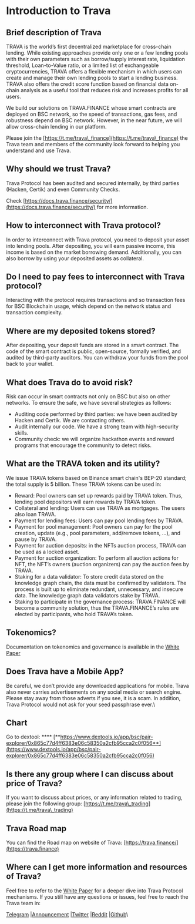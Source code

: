 # Introduction to Trava

## Brief description of Trava

TRAVA is the world’s first decentralized marketplace for cross-chain lending. While existing approaches provide only one or a few lending pools with their own parameters such as borrow/supply interest rate, liquidation threshold, Loan-to-Value ratio, or a limited list of exchangeable cryptocurrencies, TRAVA offers a flexible mechanism in which users can create and manage their own lending pools to start a lending business. TRAVA also offers the credit score function based on financial data on-chain analysis as a useful tool that reduces risk and increases profits for all users.

We build our solutions on TRAVA.FINANCE whose smart contracts are deployed on BSC network, so the speed of transactions, gas fees, and robustness depend on BSC network. However, in the near future, we will allow cross-chain lending in our platform.

Please join the [https://t.me/trava\_finance](https://t.me/trava\_finance) the Trava team and members of the community look forward to helping you understand and use Trava.

## Why should we trust Trava?

Trava Protocol has been audited and secured internally, by third parties (Hacken, Certik) and even Community Checks.

Check [https://docs.trava.finance/security/](https://docs.trava.finance/security/) for more information.

## **How to interconnect with Trava protocol**?

In order to interconnect with Trava protocol, you need to deposit your asset into lending pools. After depositing, you will earn passive income, this income is based on the market borrowing demand. Additionally, you can also borrow by using your deposited assets as collateral.

## Do I need to pay fees to interconnect with Trava protocol?

Interacting with the protocol requires transactions and so transaction fees for BSC Blockchain usage, which depend on the network status and transaction complexity.

## Where are my deposited tokens stored?

After depositing, your deposit funds are stored in a smart contract. The code of the smart contract is public, open-source, formally verified, and audited by third-party auditors. You can withdraw your funds from the pool back to your wallet.

## What does Trava do to avoid risk?

Risk can occur in smart contracts not only on BSC but also on other networks. To ensure the safe, we have several strategies as follows:

* Auditing code performed by third parties: we have been audited by Hacken and Certik. We are contacting others.
* Audit internally our code. We have a strong team with high-security skills.
* Community check: we will organize hackathon events and reward programs that encourage the community to detect risks.

## **What are the TRAVA token and its utility?**

We issue TRAVA tokens based on Binance smart chain's BEP-20 standard; the total supply is 5 billion. These TRAVA tokens can be used in:

* Reward: Pool owners can set up rewards paid by TRAVA token. Thus, lending pool depositors will earn rewards by TRAVA token.
* Collateral and lending: Users can use TRAVA as mortgages. The users also loan TRAVA.
* Payment for lending fees: Users can pay pool lending fees by TRAVA.
* Payment for pool management: Pool owners can pay for the pool creation, update (e.g., pool parameters, add/remove tokens, …), and pause by TRAVA.
* Payment for auction deposits: in the NFTs auction process, TRAVA can be used as a locked asset.
* Payment for auction organization: To perform all auction actions for NFT, the NFT’s owners (auction organizers) can pay the auction fees by TRAVA.
* Staking for a data validator: To store credit data stored on the knowledge graph chain, the data must be confirmed by validators. The process is built up to eliminate redundant, unnecessary, and insecure data. The knowledge graph data validators stake by TRAVA.
* Staking to participate in the governance process: TRAVA.FINANCE will become a community solution, thus the TRAVA.FINANCE’s rules are elected by participants, who hold TRAVA’s token.

## **Tokenomics?**

Documentation on tokenomics and governance is available in the [White Paper](https://docs.trava.finance/whitepaper)

## **Does Trava have a Mobile App?**

Be careful, we don’t provide any downloaded applications for mobile. Trava also never carries advertisements on any social media or search engine. Please stay away from those adverts if you see, it is a scam. In addition, Trava Protocol would not ask for your seed passphrase ever.\\

## **Chart**

Go to dextool: \*\*\*\* [**https://www.dextools.io/app/bsc/pair-explorer/0x865c77d4ff6383e06c58350a2cfb95cca2c0f056**](https://www.dextools.io/app/bsc/pair-explorer/0x865c77d4ff6383e06c58350a2cfb95cca2c0f056)

## **Is there any group where I can discuss about price of Trava?**

If you want to discuss about prices, or any information related to trading, please join the following group: [https://t.me/trava\_trading](https://t.me/trava\_trading)

## **Trava Road map**

You can find the Road map on website of Trava: [https://trava.finance/](https://trava.finance)

## **Where can I get more information and resources of Trava?**

Feel free to refer to the [White Paper](https://docs.trava.finance) for a deeper dive into Trava Protocol mechanisms. If you still have any questions or issues, feel free to reach the Trava team in:

[Telegram](https://t.me/trava\_finance) |[Announcement](https://t.me/trava\_finance\_official) |[Twitter](https://twitter.com/trava\_finance) |[Reddit](https://www.reddit.com/r/TravaFinance/) |[Github](https://github.com/TravaFinance)\\
